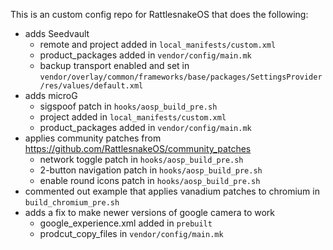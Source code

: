 This is an custom config repo for RattlesnakeOS that does the following:
* adds Seedvault
  * remote and project added in `local_manifests/custom.xml`
  * product_packages added in `vendor/config/main.mk`
  * backup transport enabled and set in `vendor/overlay/common/frameworks/base/packages/SettingsProvider/res/values/default.xml`
* adds microG 
  * sigspoof patch in `hooks/aosp_build_pre.sh`
  * project added in `local_manifests/custom.xml`
  * product_packages added in `vendor/config/main.mk`
* applies community patches from <https://github.com/RattlesnakeOS/community_patches>
  * network toggle patch in `hooks/aosp_build_pre.sh`
  * 2-button navigation patch in `hooks/aosp_build_pre.sh`
  * enable round icons patch in `hooks/aosp_build_pre.sh`
* commented out example that applies vanadium patches to chromium in `build_chromium_pre.sh`
* adds a fix to make newer versions of google camera to work
  * google_experience.xml added in `prebuilt`
  * prodcut_copy_files in `vendor/config/main.mk`